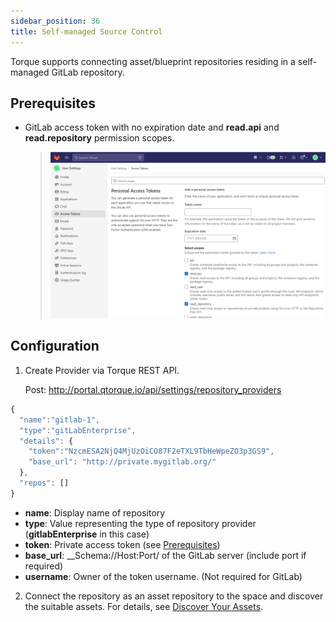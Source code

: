 ```yaml
---
sidebar_position: 36
title: Self-managed Source Control
---
```


Torque supports connecting asset/blueprint repositories residing in a self-managed GitLab repository. 

## Prerequisites

* GitLab access token with no expiration date and __read.api__ and __read.repository__ permission scopes.
  > ![Locale Dropdown](/img/gitlab-reqs.png)

## Configuration

1. Create Provider via Torque REST API.

   Post: http://portal.qtorque.io/api/settings/repository_providers

  ```jsx
  {
    "name":"gitlab-1",
    "type":"gitLabEnterprise",
    "details": {
      "token":"NzcmESA2NjQ4MjUzOiCO87F2eTXL9TbHeWpeZO3p3GS9",
      "base_url": "http://private.mygitlab.org/"
    },
    "repos": []
  }
  ```

   * __name__: Display name of repository
   * __type__: Value representing the type of repository provider (__gitlabEnterprise__ in this case)
   * __token__: Private access token (see [Prerequisites](#prerequisites))
   * __base_url__: __Schema://Host:Port/ of the GitLab server (include port if required)
   * __username__: Owner of the token username. (Not required for GitLab)
  
2. Connect the repository as an asset repository to the space and discover the suitable assets. For details, see [Discover Your Assets](/getting-started/Discover%20Your%20Assets). 



